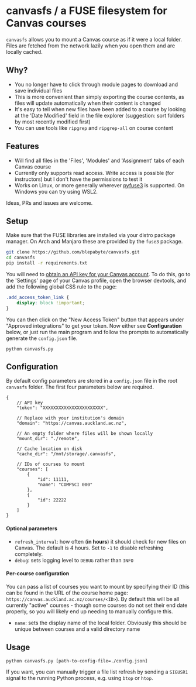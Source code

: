 # canvasfs / a FUSE filesystem for Canvas courses

`canvasfs` allows you to mount a Canvas course as if it were a local folder. Files are fetched from the network lazily when you open them and are locally cached.

## Why?

- You no longer have to click through module pages to download and save individual files 
- This is more convenient than simply exporting the course contents, as files will update automatically when their content is changed 
- It's easy to tell when new files have been added to a course by looking at the 'Date Modified' field in the file explorer (suggestion: sort folders by most recently modified first)
- You can use tools like `ripgrep` and `ripgrep-all` on course content

## Features

- Will find all files in the 'Files', 'Modules' and 'Assignment' tabs of each Canvas course
- Currently only supports read access. Write access is possible (for instructors) but I don't have the permissions to test it
- Works on Linux, or more generally wherever [pyfuse3](https://github.com/libfuse/pyfuse3) is supported. On Windows you can try using WSL2.

Ideas, PRs and issues are welcome.

## Setup

Make sure that the FUSE libraries are installed via your distro package manager. On Arch and Manjaro these are provided by the `fuse3` package.

```sh
git clone https://github.com/blepabyte/canvasfs.git
cd canvasfs
pip install -r requirements.txt
```

You will need to [obtain an API key for your Canvas account](https://canvas.instructure.com/courses/785215/pages/getting-started-with-the-api). To do this, go to the 'Settings' page of your Canvas profile, open the browser devtools, and add the following global CSS rule to the page:
```css
.add_access_token_link {
    display: block !important;
}
```
You can then click on the "New Access Token" button that appears under "Approved integrations" to get your token. Now either see **Configuration** below, or just run the main program and follow the prompts to automatically generate the `config.json` file.

```
python canvasfs.py
```

## Configuration

By default config parameters are stored in a `config.json` file in the root `canvasfs` folder. The first four parameters below are required.

```json5
{
    // API key
    "token": "XXXXXXXXXXXXXXXXXXXXXXX", 
    
    // Replace with your institution's domain
    "domain": "https://canvas.auckland.ac.nz",
    
    // An empty folder where files will be shown locally
    "mount_dir": "./remote",
    
    // Cache location on disk
    "cache_dir": "/mnt/storage/.canvasfs",
    
    // IDs of courses to mount
    "courses": [
        {
            "id": 11111,
            "name": "COMPSCI 000"
        },
        {
            "id": 22222
        }
    ]
}
```


#### Optional parameters

- `refresh_interval`: how often (**in hours**) it should check for new files on Canvas. The default is 4 hours. Set to `-1` to disable refreshing completely.
- `debug`: sets logging level to `DEBUG` rather than `INFO`


#### Per-course configuration

You can pass a list of courses you want to mount by specifying their ID (this can be found in the URL of the course home page: `https://canvas.auckland.ac.nz/courses/<ID>`). By default this will be all currently "active" courses - though some courses do not set their end date properly, so you will likely end up needing to manually configure this.

- `name`: sets the display name of the local folder. Obviously this should be unique between courses and a valid directory name


## Usage

```
python canvasfs.py [path-to-config-file=./config.json]
```

If you want, you can manually trigger a file list refresh by sending a `SIGUSR1` signal to the running Python process, e.g. using `btop` or `htop`. 

<!-- **Alternatively, you can use the provided `Dockerfile`**: The additional flags are needed for FUSE to work. 
```bsh
docker run --rm --device /dev/fuse --cap-add SYS_ADMIN canvasfs:latest
```

```json5
{
    // ...
    
}
```

![SCREENSHOT]()

## Feature ideas

- Optional notifications when files are added/removed
- Windows and Mac support using FTP instead of FUSE
-->

